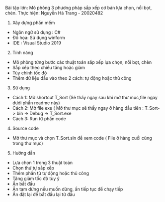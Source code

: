 Bài tập lớn: Mô phỏng 3 phương pháp sắp xếp cơ bản lựa chọn, nổi bọt, chèn.
Thực hiện: Nguyễn Hà Trang - 20020482

1. Xây dựng phần mềm
- Ngôn ngữ sử dụng : C#
- Đồ họa: Sử dụng winform
- IDE : Visual Studio 2019

2. Tính năng
- Mô phỏng từng bước các thuật toán sắp xếp lựa chọn, nổi bọt, chèn
- Sắp xếp theo chiều tăng hoặc giảm
- Tùy chỉnh tốc độ
- Thêm dữ liệu đầu vào theo 2 cách: tự động hoặc thủ công

3. Sử dụng
- Cách 1: Mở shortcut T_Sort (Sẽ thấy ngay sau khi mở thư mục,file ngay dưới phần readme này)
- Cách 2: Mở file exe ( Mở thư mục sẽ thấy ngay ở hàng đầu tiên : T_Sort-> bin -> Debug -> T_Sort.exe
- Cách 3: Run từ phần code

4. Source code
- Mở thư mục và chọn T_Sort.sln để xem code ( File ở hàng cuối cùng trong thư mục)

5. Hướng dẫn
- Lựa chọn 1 trong 3 thuật toán
- Chọn thứ tự sắp xếp
- Thêm phần tử tự động hoặc thủ công
- Tăng giảm tốc độ tùy ý
- Ấn bắt đầu
- Ấn tạm dừng nếu muốn dừng, ấn tiếp tục để chạy tiếp
- Ấn đặt lại để bắt đầu lại từ đầu


